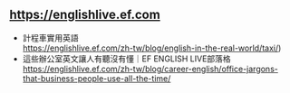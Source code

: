 ## https://englishlive.ef.com
- 計程車實用英語
  <br>https://englishlive.ef.com/zh-tw/blog/english-in-the-real-world/taxi/)
- 這些辦公室英文讓人有聽沒有懂｜EF ENGLISH LIVE部落格
  <br>https://englishlive.ef.com/zh-tw/blog/career-english/office-jargons-that-business-people-use-all-the-time/
